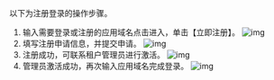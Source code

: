 
以下为注册登录的操作步骤。

1. 输入需要登录或注册的应用域名点击进入，单击【立即注册】。
 ![img](https://main.qcloudimg.com/raw/f8b87dc1ad530cec99002615e487cd8a.png)        
2. 填写注册申请信息，并提交申请。
![img](https://main.qcloudimg.com/raw/61c5fa72c008cbabcc760439356cadda.png)        
3. 注册成功，可联系租户管理员进行激活。
 ![img](https://main.qcloudimg.com/raw/12300826b2b76a05e06dbcd7a9bd3cf1.png)        
4. 管理员激活成功，再次输入应用域名完成登录。
![img](https://main.qcloudimg.com/raw/8a69fca76df30a9830aa853e926f4d4f.png)        
